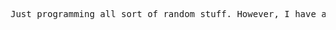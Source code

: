 <pre>
Just programming all sort of random stuff. However, I have an interest in Cyber Security. 
</pre>
